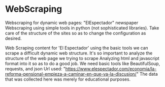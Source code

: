 # WebScraping
Webscraping for dynamic web pages: "ElEspectador" newspaper
Webscraping using simple tools in python (not sophisticated libraries). Take care of the structure of the sites so as to change the configuration as desired.

 Web Scraping content for 'El Espectador' using the basic tools we can scrape a difficult dynamic web structure. It's so important to analyze the structure of the web page we trying to scrape Analyzing html and javascript format into it so as to do a good job. We need basic tools like BeautifulSoup, requests, and json Url used: "https://www.elespectador.com/economia/la-reforma-pensional-empieza-a-caminar-en-que-va-la-discusion/"
The data that was collected here was merely for educational purposes.
